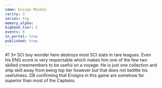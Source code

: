 ```yaml
---
name: Ensign Mendon
rarity: 3
series: tng
memory_alpha:
bigbook_tier: 2
events: 0
in_portal: true
published: true
---
```


#1 3* SCI boy wonder here destroys most SCI stats in rare leagues. Even his ENG score is very respectable which makes him one of the few two skilled crewmembers to be useful on a voyage. He is just one collection and ship skill away from being top tier however but that does not belittle his usefulness. DB confirming that Ensigns in this game are somehow far superior than most of the Captains.

